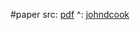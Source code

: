#paper 
src: [pdf](http://www.tac.mta.ca/tac/volumes/36/3/36-03.pdf) 
^: [johndcook](https://www.johndcook.com/blog/2024/03/05/normal-subgroups-2/) 

